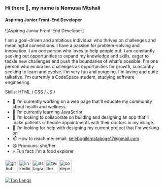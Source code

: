 ### Hi there 👋, my name is Nomusa Mtshali
#### Aspiring Junior Front-End Developer
![Aspiring Junior Front-End Developer]

I am a goal-driven and ambitious individual who thrives on challenges and meaningful connections. I have a passion for problem-solving and innovation. I am one person who loves to help people out. I am constantly seeking out opportunities to expand my knowledge and skills, eager to tackle new challenges and push the boundaries of what's possible. I'm one person who embraces challenges as opportunities for growth, constantly seeking to learn and evolve. I'm very fun and outgoing. I'm loving and quite talkative. I'm currently a CodeSpace student, studying software engineering.

Skills: HTML / CSS / JS / 

- 🔭 I’m currently working on  a web page that'll educate my community about health and wellness. 
- 🌱 I’m currently learning JavaScript 
- 👯 I’m looking to collaborate on building and designing an app that'll make patients schedule appointments with their doctors in my village. 
- 🤔 I’m looking for help with designing my current project that I'm working on 
- 📫 How to reach me: email: kelebogilemataboge17@gmail.com 
- 😄 Pronouns: she/her 
- ⚡ Fun fact: I'm a food explorer 


[<img src='https://cdn.jsdelivr.net/npm/simple-icons@3.0.1/icons/github.svg' alt='github' height='40'>](https://github.com/nomusamtshali)  [<img src='https://cdn.jsdelivr.net/npm/simple-icons@3.0.1/icons/linkedin.svg' alt='linkedin' height='40'>](https://www.linkedin.com/in/Nomusa-Mtshali/)  [<img src='https://cdn.jsdelivr.net/npm/simple-icons@3.0.1/icons/instagram.svg' alt='instagram' height='40'>](https://www.instagram.com/km.mataboge/)  [<img src='https://cdn.jsdelivr.net/npm/simple-icons@3.0.1/icons/twitter.svg' alt='twitter' height='40'>](https://twitter.com/km_mataboge)  [<img src='https://cdn.jsdelivr.net/npm/simple-icons@3.0.1/icons/codepen.svg' alt='codepen' height='40'>](https://codepen.io/Kelebogile-Mataboge)  

[![Top Langs](https://github-readme-stats.vercel.app/api/top-langs/?username=nomusamtshali)](https://github.com/anuraghazra/github-readme-stats)




<!---
nomusamtshali/nomusamtshali is a ✨ special ✨ repository because its `README.md` (this file) appears on your GitHub profile.
You can click the Preview link to take a look at your changes.
--->
